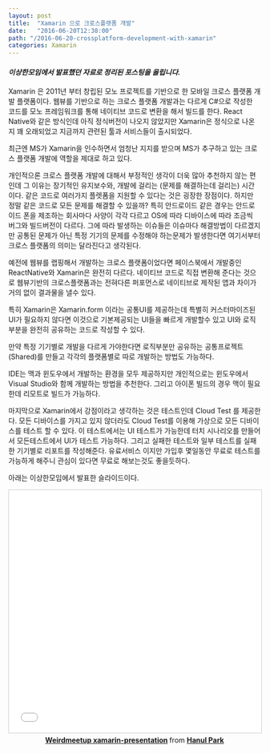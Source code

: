 ```yaml
---
layout: post
title:  "Xamarin 으로 크로스플랫폼 개발"
date:   "2016-06-20T12:38:00"
path: "/2016-06-20-crossplatform-development-with-xamarin"
categories: Xamarin
---
```


#### *이상한모임에서 발표했던 자료로 정리된 포스팅을 올립니다.*

Xamarin 은 2011년 부터 창립된 모노 프로젝트를 기반으로 한 모바일 크로스 플랫폼 개발 플랫폼이다. 웹뷰를 기반으로 하는 크로스 플랫폼 개발과는 다르게 C#으로 작성한 코드를 모노 프레임워크를 통해 네이티브 코드로 변환을 해서 빌드를 한다. React Native와 같은 방식인데 아직 정식버전이 나오지 않았지만 Xamarin은 정식으로 나온지 꽤 오래되었고 지금까지 관련된 툴과 서비스들이 출시되었다. 

최근엔 MS가 Xamarin을 인수하면서 엄청난 지지를 받으며 MS가 추구하고 있는 크로스 플랫폼 개발에 역할을 제대로 하고 있다. 

개인적으론 크로스 플랫폼 개발에 대해서 부정적인 생각이 더욱 많아 추천하지 않는 편인데 그 이유는 장기적인 유지보수와, 개발에 걸리는 (문제를 해결하는데 걸리는) 시간이다. 같은 코드로 여러가지 플렛폼을 지원할 수 있다는 것은 굉장한 장점이다. 하지만 정말 같은 코드로 모든 문제를 해결할 수 있을까? 특히 안드로이드 같은 경우는 안드로이드 폰을 제조하는 회사마다 사양이 각각 다르고 OS에 따라 디바이스에 따라 조금씩 버그와 빌드버전이 다르다. 그에 따라 발생하는 이슈들은 이슈마다 해결방법이 다르겠지만 공통된 문제가 아닌 특정 기기의 문제를 수정해야 하는문제가 발생한다면 여기서부터 크로스 플랫폼의 의미는 달라진다고 생각된다.

예전에 웹뷰를 랩핑해서 개발하는 크로스 플랫폼이었다면 페이스북에서 개발중인 ReactNative와 Xamarin은 완전히 다르다. 네이티브 코드로 직접 변환해 준다는 것으로 웹뷰기반의 크로스플랫폼과는 전혀다른 퍼포먼스로 네이티브로 제작된 앱과 차이가 거의 없이 결과물을 낼수 있다.

특히 Xamarin은 Xamarin.form 이라는 공통UI를 제공하는데 특별히 커스터마이즈된 UI가 필요하지 않다면 이것으로 기본제공되는 UI들을 빠르게 개발할수 있고 UI와 로직부분을 완전히 공유하는 코드로 작성할 수 있다.

만약 특정 기기별로 개발을 다르게 가야한다면 로직부분만 공유하는 공통프로젝트(Shared)를 만들고 각각의 플랫폼별로 따로 개발하는 방법도 가능하다.

IDE는 맥과 윈도우에서 개발하는 환경을 모두 제공하지만 개인적으로는 윈도우에서 Visual Studio와 함께 개발하는 방법을 추천한다. 그리고 아이폰 빌드의 경우 맥이 필요한데 리모트로 빌드가 가능하다. 

마지막으로 Xamarin에서 강점이라고 생각하는 것은 테스트인데 Cloud Test 를 제공한다. 모든 디바이스를 가지고 있지 않더라도 Cloud Test를 이용해 가상으로 모든 디바이스를 테스트 할 수 있다. 
이 테스트에서는 UI 테스트가 가능한데 터치 시나리오를 만들어서 모든테스트에서 UI가 테스트 가능하다. 그리고 실패한 테스트와 일부 테스트를 실패한 기기별로 리포트를 작성해준다. 유료서비스 이지만 가입후 몇일동안 무료로 테스트를 가능하게 해주니 관심이 있다면 무료로 해보는것도 좋을듯하다.

아래는 이상한모임에서 발표한 슬라이드이다.

<div style="text-align: center;"><iframe src="//www.slideshare.net/slideshow/embed_code/key/zA4yvFmp840Lqw" width="595" height="485" frameborder="0" marginwidth="0" marginheight="0" scrolling="no" style="border:1px solid #CCC; border-width:1px; margin-bottom:5px; max-width: 100%;" allowfullscreen> </iframe> <div style="margin-bottom:5px"> <strong> <a href="//www.slideshare.net/HanulPark3/weirdmeetup-xamarinpresentation" title="Weirdmeetup xamarin-presentation" target="_blank">Weirdmeetup xamarin-presentation</a> </strong> from <strong><a target="_blank" href="//www.slideshare.net/HanulPark3">Hanul Park</a></strong> </div><div>

